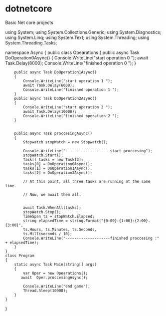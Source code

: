 # dotnetcore
Basic Net core projects

using System;
using System.Collections.Generic;
using System.Diagnostics;
using System.Linq;
using System.Text;
using System.Threading;
using System.Threading.Tasks;

namespace Async
{
    public class Opearations
    {
        public async Task DoOperation0Async()
        {
            Console.WriteLine("start operation 0 ");
            await Task.Delay(8000);
            Console.WriteLine("finished operation 0 ");
        }

        public async Task DoOperation1Async()
        {
            Console.WriteLine("start operation 1 ");
            await Task.Delay(6000);
            Console.WriteLine("finished operation 1 ");
        }
        public async Task DoOperation2Async()
        {
            Console.WriteLine("start operation 2 ");
            await Task.Delay(10000);
            Console.WriteLine("finished operation 2 ");
        }


        public async Task proccesingAsync()
        {
            Stopwatch stopWatch = new Stopwatch();
           
            Console.WriteLine("--------------------start proccesing");
            stopWatch.Start();
            Task[] tasks = new Task[3];
            tasks[0] = DoOperation0Async();
            tasks[1] = DoOperation1Async();
            tasks[2] = DoOperation2Async();

            // At this point, all three tasks are running at the same time.

            // Now, we await them all.

            
            await Task.WhenAll(tasks);
            stopWatch.Stop();
            TimeSpan ts = stopWatch.Elapsed;
            string elapsedTime = string.Format("{0:00}:{1:00}:{2:00}.{3:00}",
            ts.Hours, ts.Minutes, ts.Seconds,
            ts.Milliseconds / 10);
            Console.WriteLine("--------------------finished proccesing :" + elapsedTime);
        }
    }
    class Program
    {
        static async Task Main(string[] args)
        {
            var Oper = new Opearations();
           await  Oper.proccesingAsync();

            Console.WriteLine("end game");
            Thread.Sleep(10000);
        }
    }
}
